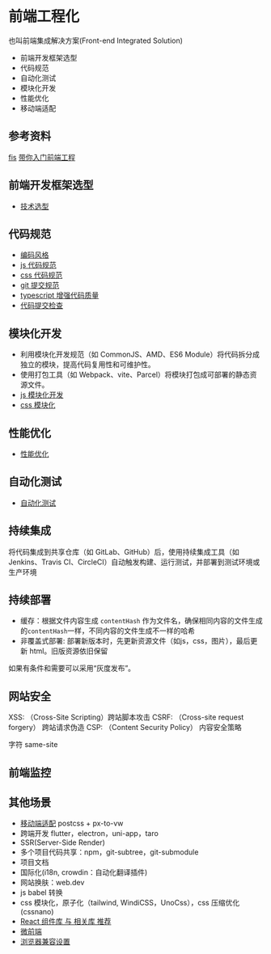 # 前端工程化
也叫前端集成解决方案(Front-end Integrated Solution)

- 前端开发框架选型
- 代码规范
- 自动化测试
- 模块化开发
- 性能优化
- 移动端适配


## 参考资料
[fis](https://github.com/fouber/blog)
[带你入门前端工程](https://woai3c.gitee.io/introduction-to-front-end-engineering/02.html#%E4%BB%A3%E7%A0%81%E8%A7%84%E8%8C%83)


## 前端开发框架选型
- [技术选型](./technical-choice.md)

## 代码规范
- [编码风格](./code-style.md)
- [js 代码规范](./eslint.md)
- [css 代码规范](./stylelint.md)
- [git 提交规范](./git.md)
- [typescript 增强代码质量](./ts.md)
- [代码提交检查](./code-lint.md)


## 模块化开发
- 利用模块化开发规范（如 CommonJS、AMD、ES6 Module）将代码拆分成独立的模块，提高代码复用性和可维护性。
- 使用打包工具（如 Webpack、vite、Parcel）将模块打包成可部署的静态资源文件。
- [js 模块化开发]()
- [css 模块化]()

## 性能优化
- [性能优化](./performance.md)


## 自动化测试
- [自动化测试](./test.md)


## 持续集成
将代码集成到共享仓库（如 GitLab、GitHub）后，使用持续集成工具（如 Jenkins、Travis CI、CircleCI）自动触发构建、运行测试，并部署到测试环境或生产环境


## 持续部署
- 缓存：根据文件内容生成 `contentHash` 作为文件名，确保相同内容的文件生成的`contentHash`一样，不同内容的文件生成不一样的哈希
- 非覆盖式部署: 部署新版本时，先更新资源文件（如js，css，图片），最后更新 html。旧版资源依旧保留

如果有条件和需要可以采用“灰度发布”。


## 网站安全
XSS: （Cross-Site Scripting）跨站脚本攻击
CSRF: （Cross-site request forgery） 跨站请求伪造
CSP: （Content Security Policy） 内容安全策略

字符
same-site


## 前端监控


## 其他场景
- [移动端适配](https://mp.weixin.qq.com/s/-yQtgXqZVTg50IstopaS9g) postcss + px-to-vw
- 跨端开发 flutter，electron，uni-app，taro
- SSR(Server-Side Render)
- 多个项目代码共享：npm，git-subtree，git-submodule
- 项目文档
- 国际化(i18n, crowdin：自动化翻译插件)
- 网站换肤：web.dev
- js babel 转换
- css 模块化，原子化（tailwind, WindiCSS，UnoCss），css 压缩优化(cssnano)
- [React 组件库 与 相关库 推荐](https://zhuanlan.zhihu.com/p/546697951)
- [微前端](https://juejin.cn/post/7118712142764703751)
- [浏览器兼容设置](https://github.com/browserslist/browserslist)
